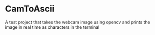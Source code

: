# CamToAscii
A test project that takes the webcam image using opencv and prints the image in real time as characters in the terminal
